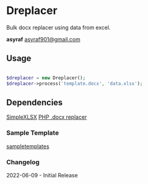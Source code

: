 # Dreplacer

Bulk docx replacer using data from excel.

**asyraf** <asyraf901@gmail.com>

## Usage
```php

$dreplacer = new Dreplacer();
$dreplacer->process('template.docx', 'data.xlsx');

```
## Dependencies

[SimpleXLSX](https://github.com/shuchkin/simplexlsx)
[PHP .docx replacer](https://github.com/igorrebega/docx-replacer)

### Sample Template

[sampletemplates](https://www.sampletemplates.com/sample-profile/simple-company-profile-template.html)


### Changelog

2022-06-09 - Initial Release
